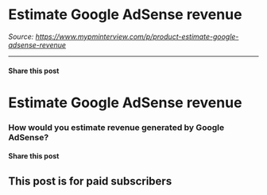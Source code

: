 # Estimate Google AdSense revenue

*Source: https://www.mypminterview.com/p/product-estimate-google-adsense-revenue*

---

#### Share this post

# Estimate Google AdSense revenue

### How would you estimate revenue generated by Google AdSense?

#### Share this post

## This post is for paid subscribers

